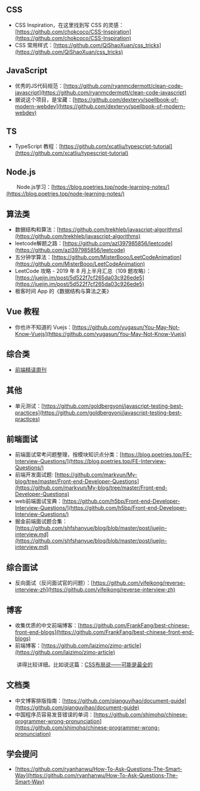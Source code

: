 ## CSS

- CSS Inspiration，在这里找到写 CSS 的灵感：[https://github.com/chokcoco/CSS-Inspiration](https://github.com/chokcoco/CSS-Inspiration)
- CSS 常用样式：[https://github.com/QiShaoXuan/css_tricks](https://github.com/QiShaoXuan/css_tricks)

## JavaScript

- 优秀的JS代码规范：[https://github.com/ryanmcdermott/clean-code-javascript](https://github.com/ryanmcdermott/clean-code-javascript)
- 据说这个项目，是宝藏：[https://github.com/dexteryy/spellbook-of-modern-webdev](https://github.com/dexteryy/spellbook-of-modern-webdev)

## TS

- TypeScript 教程：[https://github.com/xcatliu/typescript-tutorial](https://github.com/xcatliu/typescript-tutorial)

## Node.js

　　Node.js学习：[https://blog.poetries.top/node-learning-notes/](https://blog.poetries.top/node-learning-notes/)

## 算法类

- 数据结构和算法：[https://github.com/trekhleb/javascript-algorithms](https://github.com/trekhleb/javascript-algorithms)
- leetcode解题之路：[https://github.com/azl397985856/leetcode](https://github.com/azl397985856/leetcode)
- 五分钟学算法：[https://github.com/MisterBooo/LeetCodeAnimation](https://github.com/MisterBooo/LeetCodeAnimation)
- LeetCode 攻略 - 2019 年 8 月上半月汇总（109 题攻略）：[https://juejin.im/post/5d522f7cf265da03c926ede5](https://juejin.im/post/5d522f7cf265da03c926ede5)
- 极客时间 App 的《数据结构与算法之美》

## Vue 教程

- 你也许不知道的 Vuejs：[https://github.com/yugasun/You-May-Not-Know-Vuejs](https://github.com/yugasun/You-May-Not-Know-Vuejs)

## 综合类

- [前端精读周刊](https://github.com/dt-fe/weekly)

## 其他

- 单元测试：[https://github.com/goldbergyoni/javascript-testing-best-practices](https://github.com/goldbergyoni/javascript-testing-best-practices)

## 前端面试

- 前端面试常考问题整理，按模块知识点分类：[https://blog.poetries.top/FE-Interview-Questions/](https://blog.poetries.top/FE-Interview-Questions/)
- 前端开发面试题: [https://github.com/markyun/My-blog/tree/master/Front-end-Developer-Questions](https://github.com/markyun/My-blog/tree/master/Front-end-Developer-Questions)
- web前端面试宝典：[https://github.com/h5bp/Front-end-Developer-Interview-Questions/](https://github.com/h5bp/Front-end-Developer-Interview-Questions/)
- 掘金前端面试题合集：[https://github.com/shfshanyue/blog/blob/master/post/juejin-interview.md](https://github.com/shfshanyue/blog/blob/master/post/juejin-interview.md)

## 综合面试

- 反向面试（反问面试官的问题）：[https://github.com/yifeikong/reverse-interview-zh](https://github.com/yifeikong/reverse-interview-zh)

## 博客

- 收集优质的中文前端博客：[https://github.com/FrankFang/best-chinese-front-end-blogs](https://github.com/FrankFang/best-chinese-front-end-blogs)
- 前端博客：[https://github.com/laizimo/zimo-article](https://github.com/laizimo/zimo-article)

　　讲得比较详细。比如说这篇：[CSS布局说——可能是最全的](https://github.com/laizimo/zimo-article/issues/36)

## 文档类

- 中文博客排版指南：[https://github.com/qianguyihao/document-guide](https://github.com/qianguyihao/document-guide)
- 中国程序员容易发音错误的单词：[https://github.com/shimohq/chinese-programmer-wrong-pronunciation](https://github.com/shimohq/chinese-programmer-wrong-pronunciation)

## 学会提问

- [https://github.com/ryanhanwu/How-To-Ask-Questions-The-Smart-Way](https://github.com/ryanhanwu/How-To-Ask-Questions-The-Smart-Way)
